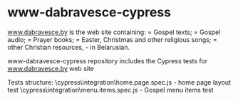 # www-dabravesce-cypress

www.dabravesce.by is the web site containing:
= Gospel texts;
= Gospel audio;
= Prayer books;
= Easter, Christmas and other religious songs;
= other Christian resources, -
in Belarusian.

www-dabravesce-cypress repository includes the Cypress tests for www.dabravesce.by web site

Tests structure:
\cypress\integration\home.page.spec.js - home page layout test
\cypress\integration\menu.items.spec.js - Gospel menu items test
